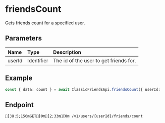 
# friendsCount
Gets friends count for a specified user.


## Parameters
| Name   | Type       | Description                            |
| :----- | :--------- | :------------------------------------- |
| userId | Identifier | The id of the user to get friends for. |



## Example
```ts copy showLineNumbers
const { data: count } = await ClassicFriendsApi.friendsCount({ userId: 45348281 }); 
```



## Endpoint
```ansi
[38;5;156mGET[0m[2;33m[0m /v1/users/{userId}/friends/count
```
  